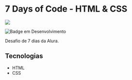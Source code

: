 # 7 Days of Code - HTML & CSS
<img src="https://7daysofcode.io/assets/img/background-7days.1686744881.svg">

![Badge em Desenvolvimento](http://img.shields.io/static/v1?label=STATUS&message=%20COMPLETO&color=BLUE&style=for-the-badge)

Desafio de 7 dias da Alura.

## Tecnologias
* HTML
* CSS
